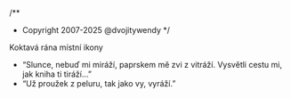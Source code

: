 /**
* Copyright 2007-2025 @dvojitywendy
*/

Koktavá rána místní ikony

- “Slunce, nebuď
mi miráží,
paprskem mě
zvi z vitráží.
Vysvětli cestu mi,
jak kniha
ti tiráží…”
- “Už proužek z peluru,
tak jako
vy, vyráží.”
